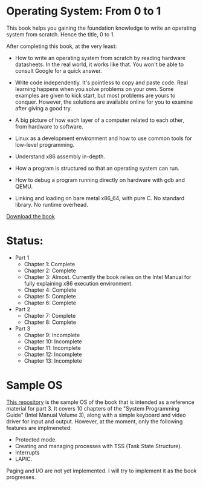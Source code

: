 Operating System: From 0 to 1
=============================

This book helps you gaining the foundation knowledge to write an operating system from scratch. Hence the title, 0 to 1. 

After completing this book, at the very least:

- How to write an operating system from scratch by reading hardware datasheets. In the real world, it works like that. You won't be able to consult Google for a quick answer. 

- Write code independently. It's pointless to copy and paste code. Real learning happens when you solve problems on your own. Some examples are given to kick start, but most problems are yours to conquer. However, the solutions are available online for you to examine after giving a good try.

- A big picture of how each layer of a computer related to each other, from hardware to software.

- Linux as a development environment and how to use common tools for low-level programming.

- Understand x86 assembly in-depth.

- How a program is structured so that an operating system can run.

- How to debug a program running directly on hardware with gdb and QEMU.

- Linking and loading on bare metal x86_64, with pure C. No standard library. No runtime overhead.

[Download the book](github.com/tuhdo/os01/zipball/master)

# Status:
* Part 1
   - Chapter 1: Complete
   - Chapter 2: Complete
   - Chapter 3: Almost. Currently the book relies on the Intel Manual for fully explaining x86 execution environment.
   - Chapter 4: Complete
   - Chapter 5: Complete
   - Chapter 6: Complete
* Part 2
   - Chapter 7: Complete
   - Chapter 8: Complete
* Part 3
   - Chapter 9: Incomplete
   - Chapter 10: Incomplete
   - Chapter 11: Incomplete
   - Chapter 12: Incomplete
   - Chapter 13: Incomplete

# Sample OS
[This repository](https://github.com/tuhdo/sample-os) is the sample OS of the book that is intended as a reference material for part 3. It covers 10 chapters of the "System Programming Guide" (Intel Manual Volume 3), along with a simple keyboard and video driver for input and output. However, at the moment, only the following features are implmeneted:

- Protected mode.
- Creating and managing processes with TSS (Task State Structure).
- Interrupts
- LAPIC.

Paging and I/O are not yet implemented. I will try to implement it as the book progresses.
